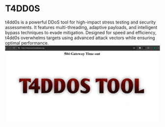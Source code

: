 # T4DD0S
t4dd0s is a powerful DDoS tool for high-impact stress testing and security assessments. It features multi-threading, adaptive payloads, and intelligent bypass techniques to evade mitigation. Designed for speed and efficiency, t4dd0s overwhelms targets using advanced attack vectors while ensuring optimal performance.
![T4DD0S](https://raw.githubusercontent.com/tausifzaman/T4DD0S/refs/heads/main/image.jpg)

